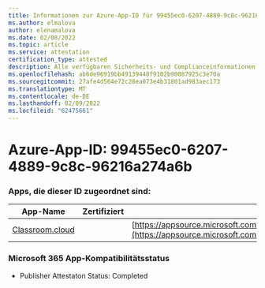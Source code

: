 ```yaml
---
title: Informationen zur Azure-App-ID für 99455ec0-6207-4889-9c8c-96216a274a6b
ms.author: elmalova
author: elenamalova
ms.date: 02/08/2022
ms.topic: article
ms.service: attestation
certification_type: attested
description: Alle verfügbaren Sicherheits- und Complianceinformationen für 99455ec0-6207-4889-9c8c-96216a274a6b.
ms.openlocfilehash: ab6de96919bb49139440f9102b90087925c3e70a
ms.sourcegitcommit: 27afe4d564e72c28ea073e4b31801ad983aec173
ms.translationtype: MT
ms.contentlocale: de-DE
ms.lasthandoff: 02/09/2022
ms.locfileid: "62475661"
---
```

# <a name="azure-app-id-99455ec0-6207-4889-9c8c-96216a274a6b"></a>Azure-App-ID: 99455ec0-6207-4889-9c8c-96216a274a6b


### <a name="apps-associated-with-this-id"></a>Apps, die dieser ID zugeordnet sind:
| **App-Name** | **Zertifiziert** | **Ansicht in AppSource** |
|--------------|---------------|-----------------------|
| [Classroom.cloud](https://docs.microsoft.com/microsoft-365-app-certification/forward/netsupportltd1595255396224.classroom_cloud) |  | [https://appsource.microsoft.com/product/office/netsupportltd1595255396224.classroom_cloud](https://appsource.microsoft.com/product/office/netsupportltd1595255396224.classroom_cloud) |

### <a name="microsoft-365-app-compliance-status"></a>Microsoft 365 App-Kompatibilitätsstatus
- Publisher Attestaton Status: Completed
